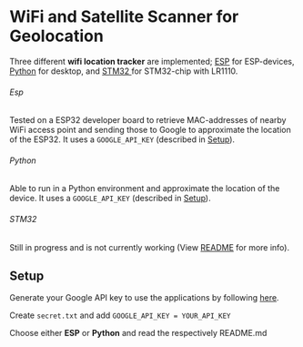 # WiFi and Satellite Scanner for Geolocation

Three different **wifi location tracker** are implemented; [ESP](esp/README.md) for ESP-devices, [Python](python/README.md) for desktop, and [STM32 ](stm32/README.md)for STM32-chip with LR1110.

###### Esp

Tested on a ESP32 developer board to retrieve MAC-addresses of nearby WiFi access point and sending those to Google to approximate the location of the ESP32. It uses a `GOOGLE_API_KEY` (described in [Setup](#setup)).

###### Python

Able to run in a Python environment and approximate the location of the device. It uses a `GOOGLE_API_KEY` (described in [Setup](#setup)).

###### STM32

Still in progress and is not currently working (View [README](stm32/README.md) for more info).

## Setup

Generate your Google API key to use the applications by following [here](https://developers.google.com/maps/documentation/geolocation/get-api-key).

Create `secret.txt` and add `GOOGLE_API_KEY = YOUR_API_KEY`

Choose either **ESP** or **Python** and read the respectively README.md
